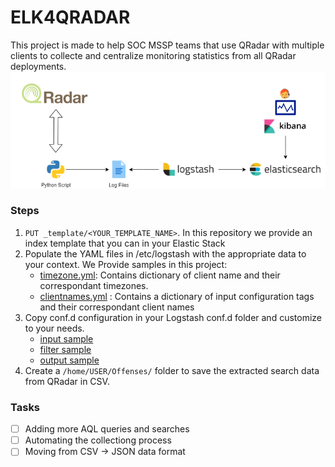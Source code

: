 # ELK4QRADAR
This project is made to help SOC MSSP teams that use QRadar with multiple clients to collecte and centralize monitoring statistics from all QRadar deployments. 
![Diagram](./images/ELK4QRADAR.png)

### Steps
1. `PUT _template/<YOUR_TEMPLATE_NAME>`. In this repository we provide an index template that you can in your Elastic Stack
2. Populate the YAML files in /etc/logstash with the appropriate data to your context. We Provide samples in this project: 
    - [timezone.yml](./logstash/timezone.yml): Contains dictionary of client name and their correspondant timezones.
    - [clientnames.yml](./logstash/clientnames.yml) : Contains a dictionary of input configuration tags and their correspondant client names
3. Copy conf.d configuration in your Logstash conf.d folder and customize to your needs.
    - [input sample](./logstash/conf.d/0001-input-sample.conf)
    - [filter sample](./logstash/conf.d/0020-filter.conf)
    - [output sample](./logstash/conf.d/0030-output.conf)
4. Create a `/home/USER/Offenses/` folder to save the extracted search data from QRadar in CSV.

### Tasks
- [ ] Adding more AQL queries and searches
- [ ] Automating the collectiong process
- [ ] Moving from CSV -> JSON data format